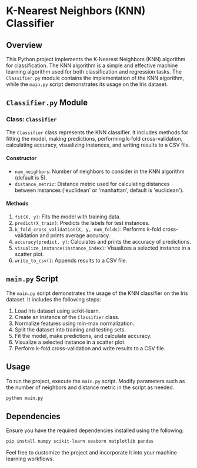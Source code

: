 # K-Nearest Neighbors (KNN) Classifier

## Overview
This Python project implements the K-Nearest Neighbors (KNN) algorithm for classification. The KNN algorithm is a simple and effective machine learning algorithm used for both classification and regression tasks. The `Classifier.py` module contains the implementation of the KNN algorithm, while the `main.py` script demonstrates its usage on the Iris dataset.

## `Classifier.py` Module

### Class: `Classifier`
The `Classifier` class represents the KNN classifier. It includes methods for fitting the model, making predictions, performing k-fold cross-validation, calculating accuracy, visualizing instances, and writing results to a CSV file.

#### Constructor
- `num_neighbors`: Number of neighbors to consider in the KNN algorithm (default is 5).
- `distance_metric`: Distance metric used for calculating distances between instances ('euclidean' or 'manhattan', default is 'euclidean').

#### Methods
1. `fit(X, y)`: Fits the model with training data.
2. `predict(X_train)`: Predicts the labels for test instances.
3. `k_fold_cross_validation(X, y, num_folds)`: Performs k-fold cross-validation and prints average accuracy.
4. `accuracy(predict, y)`: Calculates and prints the accuracy of predictions.
5. `visualize_instance(instance_index)`: Visualizes a selected instance in a scatter plot.
6. `write_to_csv()`: Appends results to a CSV file.

## `main.py` Script

The `main.py` script demonstrates the usage of the KNN classifier on the Iris dataset. It includes the following steps:
1. Load Iris dataset using scikit-learn.
2. Create an instance of the `Classifier` class.
3. Normalize features using min-max normalization.
4. Split the dataset into training and testing sets.
5. Fit the model, make predictions, and calculate accuracy.
6. Visualize a selected instance in a scatter plot.
7. Perform k-fold cross-validation and write results to a CSV file.

## Usage
To run the project, execute the `main.py` script. Modify parameters such as the number of neighbors and distance metric in the script as needed.

```bash
python main.py 
```
## Dependencies

Ensure you have the required dependencies installed using the following:

```bash
pip install numpy scikit-learn seaborn matplotlib pandas
```
Feel free to customize the project and incorporate it into your machine learning workflows.